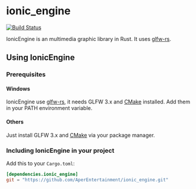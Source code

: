 # ionic_engine

[![Build Status](https://travis-ci.org/AperEntertainment/ionic_engine.svg?branch=master)](https://travis-ci.org/AperEntertainment/ionic_engine)

IonicEngine is an multimedia graphic library in Rust. It uses [glfw-rs](https://github.com/PistonDevelopers/glfw-rs).

## Using IonicEngine

### Prerequisites

#### Windows

IonicEngine use [glfw-rs](https://github.com/PistonDevelopers/glfw-rs), it needs GLFW 3.x and [CMake](https://cmake.org) installed.
Add them in your PATH environment variable.

#### Others

Just install GLFW 3.x and [CMake](https://cmake.org) via your package manager.

### Including IonicEngine in your project

Add this to your `Cargo.toml`:

```toml
[dependencies.ionic_engine]
git = "https://github.com/AperEntertainment/ionic_engine.git"
```
